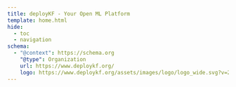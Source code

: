```yaml
---
title: deployKF - Your Open ML Platform
template: home.html
hide:
  - toc
  - navigation
schema:
  - "@context": https://schema.org
    "@type": Organization
    url: https://www.deploykf.org/
    logo: https://www.deploykf.org/assets/images/logo/logo_wide.svg?v=2
---
```

